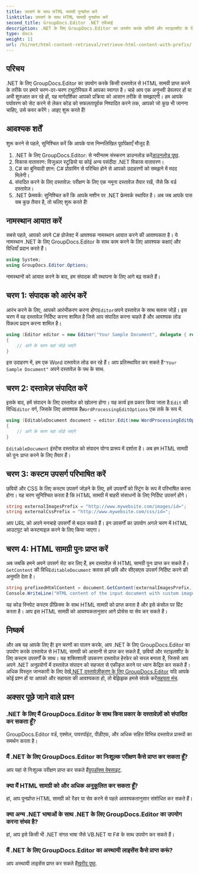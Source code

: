 ```yaml
---
title: उपसर्ग के साथ HTML सामग्री पुनर्प्राप्त करें
linktitle: उपसर्ग के साथ HTML सामग्री पुनर्प्राप्त करें
second_title: GroupDocs.Editor .NET एपीआई
description: .NET के लिए GroupDocs.Editor का उपयोग करके छवियों और स्टाइलशीट के लिए कस्टम उपसर्गों के साथ दस्तावेज़ों से HTML सामग्री प्राप्त करना सीखें। चरण-दर-चरण मार्गदर्शिका शामिल है।
type: docs
weight: 11
url: /hi/net/html-content-retrieval/retrieve-html-content-with-prefix/
---
```

## परिचय
.NET के लिए GroupDocs.Editor का उपयोग करके किसी दस्तावेज़ से HTML सामग्री प्राप्त करने के तरीके पर हमारे चरण-दर-चरण ट्यूटोरियल में आपका स्वागत है। चाहे आप एक अनुभवी डेवलपर हों या अभी शुरुआत कर रहे हों, यह मार्गदर्शिका आपको प्रक्रिया को आसान तरीके से समझाएगी। हम आपके पर्यावरण को सेट करने से लेकर कोड को सफलतापूर्वक निष्पादित करने तक, आपको जो कुछ भी जानना चाहिए, उसे कवर करेंगे। आइए शुरू करते हैं!
## आवश्यक शर्तें
शुरू करने से पहले, सुनिश्चित करें कि आपके पास निम्नलिखित पूर्वापेक्षाएँ मौजूद हैं:
1.  .NET के लिए GroupDocs.Editor: से नवीनतम संस्करण डाउनलोड करें[डाउनलोड पृष्ठ](https://releases.groupdocs.com/editor/net/).
2. विकास वातावरण: विजुअल स्टूडियो या कोई अन्य पसंदीदा .NET विकास वातावरण।
3. C# का बुनियादी ज्ञान: C# प्रोग्रामिंग से परिचित होने से आपको उदाहरणों को समझने में मदद मिलेगी।
4. संपादित करने के लिए दस्तावेज़: परीक्षण के लिए एक नमूना दस्तावेज़ तैयार रखें, जैसे कि वर्ड दस्तावेज़।
5. .NET फ्रेमवर्क: सुनिश्चित करें कि आपके मशीन पर .NET फ्रेमवर्क स्थापित है।
अब जब आपके पास सब कुछ तैयार है, तो चलिए शुरू करते हैं!
## नामस्थान आयात करें
सबसे पहले, आपको अपने C# प्रोजेक्ट में आवश्यक नामस्थान आयात करने की आवश्यकता है। ये नामस्थान .NET के लिए GroupDocs.Editor के साथ काम करने के लिए आवश्यक कक्षाएं और विधियाँ प्रदान करते हैं।
```csharp
using System;
using GroupDocs.Editor.Options;
```
नामस्थानों को आयात करने के बाद, हम संपादक की स्थापना के लिए आगे बढ़ सकते हैं।
## चरण 1: संपादक को आरंभ करें
 आरंभ करने के लिए, आपको आरंभीकरण करना होगा`Editor`अपने दस्तावेज़ के साथ क्लास जोड़ें। इस चरण में वह दस्तावेज़ निर्दिष्ट करना शामिल है जिसे आप संपादित करना चाहते हैं और आवश्यक लोड विकल्प प्रदान करना शामिल है।
```csharp
using (Editor editor = new Editor("Your Sample Document", delegate { return new WordProcessingLoadOptions(); }))
{
    // आगे के चरण यहां जोड़े जाएंगे
}
```
 इस उदाहरण में, हम एक Word दस्तावेज़ लोड कर रहे हैं। आप प्रतिस्थापित कर सकते हैं`"Your Sample Document"` अपने दस्तावेज़ के पथ के साथ.
## चरण 2: दस्तावेज़ संपादित करें
 इसके बाद, हमें संपादन के लिए दस्तावेज़ को खोलना होगा। यह कार्य इस प्रकार किया जाता है:`Edit` की विधि`Editor` वर्ग, जिसके लिए आवश्यक है`WordProcessingEditOptions` एक तर्क के रूप में.
```csharp
using (EditableDocument document = editor.Edit(new WordProcessingEditOptions()))
{
    // आगे के चरण यहां जोड़े जाएंगे
}
```
`EditableDocument` इंस्टेंस दस्तावेज़ को संपादन योग्य प्रारूप में दर्शाता है। अब हम HTML सामग्री को पुनः प्राप्त करने के लिए तैयार हैं।
## चरण 3: कस्टम उपसर्ग परिभाषित करें
छवियों और CSS के लिए कस्टम उपसर्ग जोड़ने के लिए, हमें उपसर्गों को स्ट्रिंग के रूप में परिभाषित करना होगा। यह चरण सुनिश्चित करता है कि HTML सामग्री में बाहरी संसाधनों के लिए निर्दिष्ट उपसर्ग होंगे।
```csharp
string externalImagesPrefix = "http://www.mywebsite.com/images/id=";
string externalCssPrefix = "http://www.mywebsite.com/css/id=";
```
आप URL को अपने मनचाहे उपसर्गों से बदल सकते हैं। इन उपसर्गों का उपयोग अगले चरण में HTML आउटपुट को कस्टमाइज़ करने के लिए किया जाएगा।
## चरण 4: HTML सामग्री पुनः प्राप्त करें
अब जबकि हमने अपने उपसर्ग सेट कर लिए हैं, हम दस्तावेज़ से HTML सामग्री पुनः प्राप्त कर सकते हैं।`GetContent` की विधि`EditableDocument` क्लास हमें छवि और सीएसएस उपसर्ग निर्दिष्ट करने की अनुमति देता है।
```csharp
string prefixedHtmlContent = document.GetContent(externalImagesPrefix, externalCssPrefix);
Console.WriteLine("HTML content of the input document with custom image and stylesheet prefixes: {0}", prefixedHtmlContent);
```
यह कोड स्निपेट कस्टम प्रीफ़िक्स के साथ HTML सामग्री को प्राप्त करता है और इसे कंसोल पर प्रिंट करता है। आप इस HTML सामग्री को आवश्यकतानुसार आगे प्रोसेस या सेव कर सकते हैं।
## निष्कर्ष
और अब यह आपके लिए है! इन चरणों का पालन करके, आप .NET के लिए GroupDocs.Editor का उपयोग करके दस्तावेज़ से HTML सामग्री को आसानी से प्राप्त कर सकते हैं, छवियों और स्टाइलशीट के लिए कस्टम उपसर्गों के साथ। यह शक्तिशाली उपकरण दस्तावेज़ हेरफेर को सरल बनाता है, जिससे आप अपने .NET अनुप्रयोगों में दस्तावेज़ संपादन को सहजता से एकीकृत करने पर ध्यान केंद्रित कर सकते हैं।
 अधिक विस्तृत जानकारी के लिए देखें[.NET दस्तावेज़ीकरण के लिए GroupDocs.Editor](https://reference.groupdocs.com/editor/net/) यदि आपके कोई प्रश्न हों या आपको और सहायता की आवश्यकता हो, तो बेझिझक हमसे संपर्क करें[सहयता मंच](https://forum.groupdocs.com/c/editor/20).
## अक्सर पूछे जाने वाले प्रश्न
### .NET के लिए मैं GroupDocs.Editor के साथ किस प्रकार के दस्तावेज़ों को संपादित कर सकता हूँ?
GroupDocs.Editor वर्ड, एक्सेल, पावरपॉइंट, पीडीएफ, और अधिक सहित विभिन्न दस्तावेज़ प्रारूपों का समर्थन करता है।
### मैं .NET के लिए GroupDocs.Editor का निःशुल्क परीक्षण कैसे प्राप्त कर सकता हूँ?
 आप यहां से निःशुल्क परीक्षण प्राप्त कर सकते हैं[ग्रुपडॉक्स वेबसाइट](https://releases.groupdocs.com/).
### क्या मैं HTML सामग्री को और अधिक अनुकूलित कर सकता हूँ?
हां, आप पुनर्प्राप्त HTML सामग्री को रेंडर या सेव करने से पहले आवश्यकतानुसार संशोधित कर सकते हैं।
### क्या अन्य .NET भाषाओं के साथ .NET के लिए GroupDocs.Editor का उपयोग करना संभव है?
हां, आप इसे किसी भी .NET संगत भाषा जैसे VB.NET या F# के साथ उपयोग कर सकते हैं।
### मैं .NET के लिए GroupDocs.Editor का अस्थायी लाइसेंस कैसे प्राप्त करूं?
 आप अस्थायी लाइसेंस प्राप्त कर सकते हैं[खरीद पृष्ठ](https://purchase.groupdocs.com/temporary-license/).